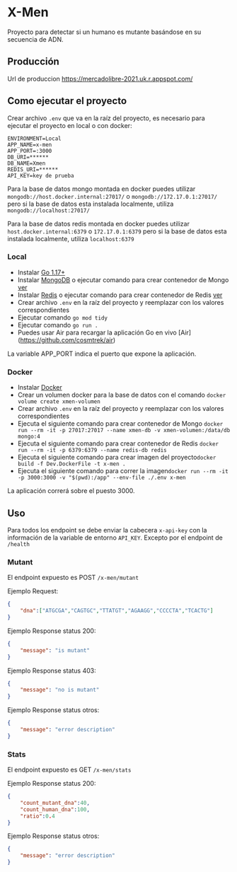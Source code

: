# X-Men
Proyecto para detectar si un humano es mutante basándose en su secuencia de ADN.

## Producción 

Url de produccion https://mercadolibre-2021.uk.r.appspot.com/

## Como ejecutar el proyecto

Crear archivo `.env` que va en la raíz del proyecto, es necesario para ejecutar el proyecto en local o con docker:

```
ENVIRONMENT=Local
APP_NAME=x-men
APP_PORT=:3000
DB_URI=******
DB_NAME=Xmen
REDIS_URI=******
API_KEY=key de prueba
```

Para la base de datos mongo montada en docker puedes utilizar `mongodb://host.docker.internal:27017/` o `mongodb://172.17.0.1:27017/`
pero si la base de datos esta instalada localmente, utiliza `mongodb://localhost:27017/`

Para la base de datos redis montada en docker puedes utilizar `host.docker.internal:6379` o `172.17.0.1:6379`
pero si la base de datos esta instalada localmente, utiliza `localhost:6379`

### Local

- Instalar [Go 1.17+](https://golang.org/doc/install)
- Instalar [MongoDB](https://docs.mongodb.com/manual/installation/) o ejecutar comando para crear contenedor de Mongo [ver](#docker)
- Instalar [Redis](https://redis.io/topics/quickstart) o ejecutar comando para crear contenedor de Redis [ver](#docker)
- Crear archivo `.env` en la raíz del proyecto y reemplazar con los valores correspondientes
- Ejecutar comando `go mod tidy`
- Ejecutar comando `go run .`
- Puedes usar Air para recargar la aplicación Go en vivo [Air] (https://github.com/cosmtrek/air)

La variable APP_PORT indica el puerto que expone la aplicación.

### Docker

- Instalar [Docker](https://www.docker.com/)
- Crear un volumen docker para la base de datos con el comando `docker volume create xmen-volumen`
- Crear archivo `.env` en la raíz del proyecto y reemplazar con los valores correspondientes
- Ejecuta el siguiente comando para crear contenedor de Mongo `docker run --rm -it -p 27017:27017 --name xmen-db -v xmen-volumen:/data/db mongo:4` 
- Ejecuta el siguiente comando para crear contenedor de Redis `docker run --rm -it -p 6379:6379 --name redis-db redis`
- Ejecuta el siguiente comando para crear imagen del proyecto`docker build -f Dev.DockerFile -t x-men .`
- Ejecuta el siguiente comando para correr la imagen`docker run --rm -it -p 3000:3000 -v "$(pwd):/app" --env-file ./.env x-men`

La aplicación correrá sobre el puesto 3000.

## Uso

Para todos los endpoint se debe enviar la cabecera `x-api-key` con la información de la variable de entorno `API_KEY`. Excepto por el endpoint de `/health`

### Mutant

El endpoint expuesto es POST `/x-men/mutant`

Ejemplo Request:
```json
{
    "dna":["ATGCGA","CAGTGC","TTATGT","AGAAGG","CCCCTA","TCACTG"]
}
```

Ejemplo Response status 200:
```json
{
    "message": "is mutant"
}
```

Ejemplo Response status 403:
```json
{
    "message": "no is mutant"
}
```

Ejemplo Response status otros:
```json
{
    "message": "error description"
}
```


### Stats

El endpoint expuesto es GET `/x-men/stats`

Ejemplo Response status 200:
```json
{
    "count_mutant_dna":40, 
    "count_human_dna":100, 
    "ratio":0.4
}
```

Ejemplo Response status otros:
```json
{
    "message": "error description"
}
```